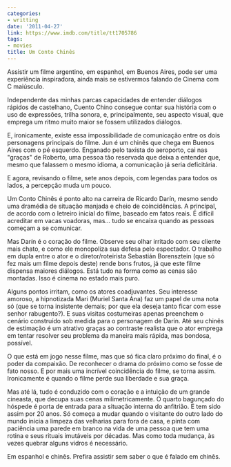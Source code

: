 ```yaml
---
categories:
- writting
date: '2011-04-27'
link: https://www.imdb.com/title/tt1705786
tags:
- movies
title: Um Conto Chinês
---
```


Assistir um filme argentino, em espanhol, em Buenos Aires, pode ser uma experiência inspiradora, ainda mais se estivermos falando de Cinema com C maiúsculo.

Independente das minhas parcas capacidades de entender diálogos rápidos de castelhano, Cuento Chino consegue contar sua história com o uso de expressões, trilha sonora, e, principalmente, seu aspecto visual, que emprega um ritmo muito maior se fossem utilizados diálogos.

E, ironicamente, existe essa impossibilidade de comunicação entre os dois personagens principais do filme. Jun é um chinês que chega em Buenos Aires com o pé esquerdo. Enganado pelo taxista do aeroporto, cai nas "graças" de Roberto, uma pessoa tão reservada que deixa a entender que, mesmo que falassem o mesmo idioma, a comunicação já seria deficitária.

E agora, revisando o filme, sete anos depois, com legendas para todos os lados, a percepção muda um pouco.

Um Conto Chinês é ponto alto na carreira de Ricardo Darín, mesmo sendo uma dramédia de situação manjada e cheio de coincidências. A principal, de acordo com o letreiro inicial do filme, baseado em fatos reais. É difícil acreditar em vacas voadoras, mas... tudo se encaixa quando as pessoas começam a se comunicar.

Mas Darín é o coração do filme. Observe seu olhar irritado com seu cliente mais chato, e como ele monopoliza sua defesa pelo espectador. O trabalho em dupla entre o ator e o diretor/roteirista Sebastián Borensztein (que só fez mais um filme depois deste) rende bons frutos, já que este filme dispensa maiores diálogos. Está tudo na forma como as cenas são montadas. Isso é cinema no estado mais puro.

Alguns pontos irritam, como os atores coadjuvantes. Seu interesse amoroso, a hipnotizada Mari (Muriel Santa Ana) faz um papel de uma nota só (que se torna insistente demais; por que ela deseja tanto ficar com esse senhor rabugento?). E suas visitas costumeiras apenas preenchem o cenário construído sob medida para o personagem de Darín. Até seu chinês de estimação é um atrativo graças ao contraste realista que o ator emprega em tentar resolver seu problema da maneira mais rápida, mas bondosa, possível.

O que está em jogo nesse filme, mas que só fica claro próximo do final, é o poder da compaixão. De reconhecer o drama do próximo como se fosse de fato nosso. E por mais uma incrível coincidência do filme, se torna assim. Ironicamente é quando o filme perde sua liberdade e sua graça.

Mas até lá, tudo é conduzido com o coração e a intuição de um grande cineasta, que decupa suas cenas milimetricamente. O quarto bagunçado do hóspede é porta de entrada para a situação interna do anfitrião. E tem sido assim por 20 anos. Só começa a mudar quando o visitante do outro lado do mundo inicia a limpeza das velharias para fora de casa, e pinta com paciência uma parede em branco na vida de uma pessoa que tem uma rotina e seus rituais imutáveis por décadas. Mas como toda mudança, às vezes quebrar alguns vidros é necessário.

Em espanhol e chinês. Prefira assistir sem saber o que é falado em chinês.